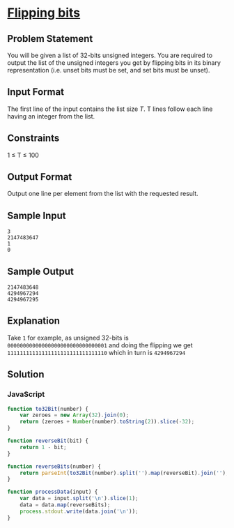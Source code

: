 # [Flipping bits](https://www.hackerrank.com/challenges/flipping-bits)

## Problem Statement

You will be given a list of 32-bits unsigned integers. You are required to output the list of the unsigned integers you get by flipping bits in its binary representation (i.e. unset bits must be set, and set bits must be unset).

## Input Format

The first line of the input contains the list size *T*. T lines follow each line having an integer from the list.

## Constraints

1 ≤ T ≤ 100

## Output Format

Output one line per element from the list with the requested result.

## Sample Input
```
3 
2147483647 
1 
0
```

## Sample Output
```
2147483648 
4294967294 
4294967295
```

## Explanation

Take `1` for example, as unsigned 32-bits is `00000000000000000000000000000001` and doing the flipping we get `11111111111111111111111111111110` which in turn is `4294967294`

## Solution

### JavaScript
```javascript
function to32Bit(number) {
    var zeroes = new Array(32).join(0);
    return (zeroes + Number(number).toString(2)).slice(-32);
}

function reverseBit(bit) {
    return 1 - bit;
}

function reverseBits(number) {
    return parseInt(to32Bit(number).split('').map(reverseBit).join(''), 2);
}

function processData(input) {
    var data = input.split('\n').slice(1);
    data = data.map(reverseBits);
    process.stdout.write(data.join('\n'));
}
```
